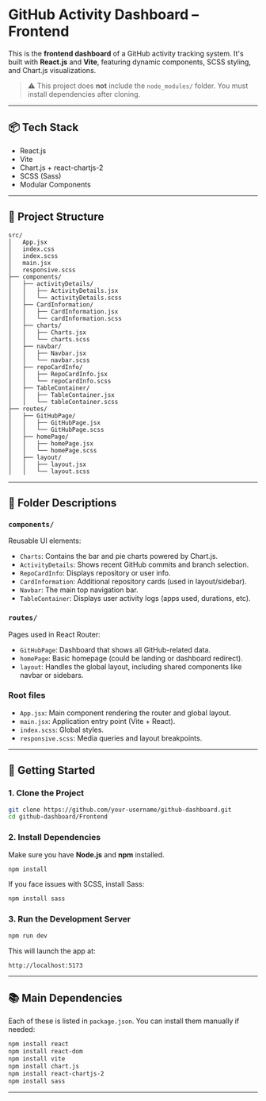 
# GitHub Activity Dashboard – Frontend

This is the **frontend dashboard** of a GitHub activity tracking system. It's built with **React.js** and **Vite**, featuring dynamic components, SCSS styling, and Chart.js visualizations.

> ⚠️ This project does **not** include the `node_modules/` folder. You must install dependencies after cloning.

---

## 📦 Tech Stack

- React.js
- Vite
- Chart.js + react-chartjs-2
- SCSS (Sass)
- Modular Components

---

## 📁 Project Structure

```
src/
│   App.jsx
│   index.css
│   index.scss
│   main.jsx
│   responsive.scss
├── components/
│   ├── activityDetails/
│   │   ├── ActivityDetails.jsx
│   │   └── activityDetails.scss
│   ├── CardInformation/
│   │   ├── CardInformation.jsx
│   │   └── cardInformation.scss
│   ├── charts/
│   │   ├── Charts.jsx
│   │   └── charts.scss
│   ├── navbar/
│   │   ├── Navbar.jsx
│   │   └── navbar.scss
│   ├── repoCardInfo/
│   │   ├── RepoCardInfo.jsx
│   │   └── repoCardInfo.scss
│   ├── TableContainer/
│   │   ├── TableContainer.jsx
│   │   └── tableContainer.scss
├── routes/
│   ├── GitHubPage/
│   │   ├── GitHubPage.jsx
│   │   └── GitHubPage.scss
│   ├── homePage/
│   │   ├── homePage.jsx
│   │   └── homePage.scss
│   ├── layout/
│   │   ├── layout.jsx
│   │   └── layout.scss
```

---

## 🧠 Folder Descriptions

### `components/`
Reusable UI elements:
- `Charts`: Contains the bar and pie charts powered by Chart.js.
- `ActivityDetails`: Shows recent GitHub commits and branch selection.
- `RepoCardInfo`: Displays repository or user info.
- `CardInformation`: Additional repository cards (used in layout/sidebar).
- `Navbar`: The main top navigation bar.
- `TableContainer`: Displays user activity logs (apps used, durations, etc).

### `routes/`
Pages used in React Router:
- `GitHubPage`: Dashboard that shows all GitHub-related data.
- `homePage`: Basic homepage (could be landing or dashboard redirect).
- `layout`: Handles the global layout, including shared components like navbar or sidebars.

### Root files
- `App.jsx`: Main component rendering the router and global layout.
- `main.jsx`: Application entry point (Vite + React).
- `index.scss`: Global styles.
- `responsive.scss`: Media queries and layout breakpoints.

---

## 🚀 Getting Started

### 1. Clone the Project

```bash
git clone https://github.com/your-username/github-dashboard.git
cd github-dashboard/Frontend
```

### 2. Install Dependencies

Make sure you have **Node.js** and **npm** installed.

```bash
npm install
```

If you face issues with SCSS, install Sass:

```bash
npm install sass
```

### 3. Run the Development Server

```bash
npm run dev
```

This will launch the app at:

```
http://localhost:5173
```

---

## 📚 Main Dependencies

Each of these is listed in `package.json`. You can install them manually if needed:

```bash
npm install react
npm install react-dom
npm install vite
npm install chart.js
npm install react-chartjs-2
npm install sass
```

---
